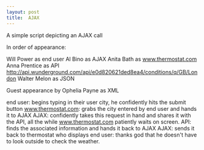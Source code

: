 ```yaml
---
layout: post
title:  AJAX
---
```

A simple script depicting an AJAX call 

In order of appearance:

Will Power as end user
Al Bino as AJAX
Anita Bath as www.thermostat.com
Anna Prentice as API http://api.wunderground.com/api/e0d820621ded8ea4/conditions/q/GB/London
Walter Melon as JSON

Guest appearance by Ophelia Payne as XML


end user: begins typing in their user city, he confidently hits the submit button
www.thermostat.com: grabs the city entered by end user and hands it to AJAX
AJAX: confidently takes this request in hand and shares it with the API, all the while www.thermostat.com patiently waits on screen.
API: finds the associated information and hands it back to AJAX
AJAX: sends it back to thermostat who displays
end user: thanks god that he doesn't have to look outside to check the weather.



